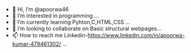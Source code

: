 - 👋 Hi, I’m @apoorwa46
- 👀 I’m interested in programming ...
- 🌱 I’m currently learning Pyhton,C,HTML,CSS ...
- 💞️ I’m looking to collaborate on Basic structural webpages...
- 📫 How to reach me Linkedin-https://www.linkedin.com/in/apoorwa-kumar-479461302/ ...

<!---
apoorwa46/apoorwa46 is a ✨ special ✨ repository because its `README.md` (this file) appears on your GitHub profile.
You can click the Preview link to take a look at your changes.
--->
